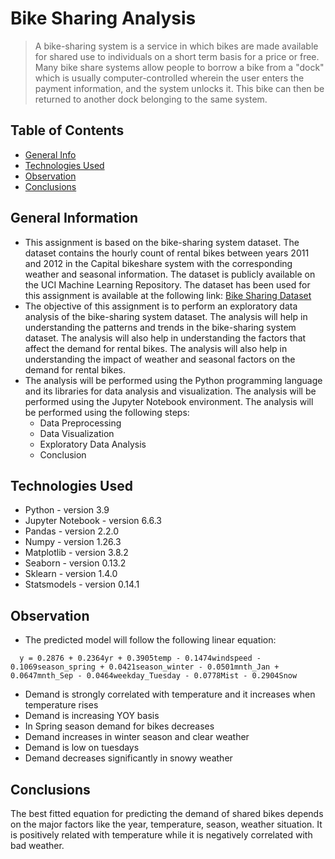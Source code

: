 # Bike Sharing Analysis
> A bike-sharing system is a service in which bikes are made available for shared use to individuals on a short term basis for a price or free. Many bike share systems allow people to borrow a bike from a "dock" which is usually computer-controlled wherein the user enters the payment information, and the system unlocks it. This bike can then be returned to another dock belonging to the same system.

## Table of Contents
* [General Info](#general-information)
* [Technologies Used](#technologies-used)
* [Observation](#observation)
* [Conclusions](#conclusions)

## General Information
- This assignment is based on the bike-sharing system dataset. The dataset contains the hourly count of rental bikes between years 2011 and 2012 in the Capital bikeshare system with the corresponding weather and seasonal information. The dataset is publicly available on the UCI Machine Learning Repository. The dataset has been used for this assignment is available at the following link: [Bike Sharing Dataset](https://archive.ics.uci.edu/ml/datasets/Bike+Sharing+Dataset)
- The objective of this assignment is to perform an exploratory data analysis of the bike-sharing system dataset. The analysis will help in understanding the patterns and trends in the bike-sharing system dataset. The analysis will also help in understanding the factors that affect the demand for rental bikes. The analysis will also help in understanding the impact of weather and seasonal factors on the demand for rental bikes.
- The analysis will be performed using the Python programming language and its libraries for data analysis and visualization. The analysis will be performed using the Jupyter Notebook environment. The analysis will be performed using the following steps:
  - Data Preprocessing
  - Data Visualization
  - Exploratory Data Analysis
  - Conclusion

## Technologies Used
- Python - version 3.9
- Jupyter Notebook - version 6.6.3
- Pandas - version 2.2.0
- Numpy - version 1.26.3
- Matplotlib - version 3.8.2
- Seaborn - version 0.13.2
- Sklearn - version 1.4.0
- Statsmodels - version 0.14.1

## Observation
- The predicted model will follow the following linear equation: 
```
  y = 0.2876 + 0.2364yr + 0.3905temp - 0.1474windspeed - 0.1069season_spring + 0.0421season_winter - 0.0501mnth_Jan + 0.0647mnth_Sep - 0.0464weekday_Tuesday - 0.0778Mist - 0.2904Snow
```
- Demand is strongly correlated with temperature and it increases when temperature rises
- Demand is increasing YOY basis
- In Spring season demand for bikes decreases
- Demand increases in winter season and clear weather
- Demand is low on tuesdays
- Demand decreases significantly in snowy weather

## Conclusions
The best fitted equation for predicting the demand of shared bikes depends on the major factors like the year, temperature, season, weather situation. It is positively related with temperature while it is negatively correlated with bad weather.
